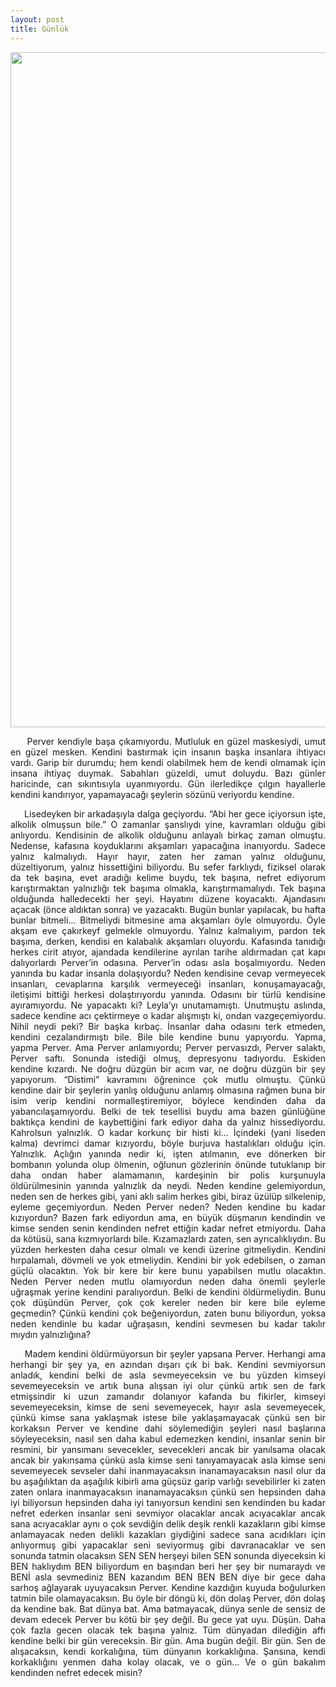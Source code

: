 ```yaml
---
layout: post
title: Günlük  
---
```


<img src="{{ site.baseurl }}/images/oyku/oyku_2_gunluk.jpg" width="1080"/>
<p align="justify">
&nbsp;&nbsp;&nbsp;&nbsp;
Perver kendiyle başa çıkamıyordu. Mutluluk en güzel maskesiydi, umut en güzel mesken. Kendini bastırmak için insanın başka insanlara ihtiyacı vardı.
 Garip bir durumdu; hem kendi olabilmek hem de kendi
 olmamak için insana ihtiyaç duymak. Sabahları güzeldi, umut doluydu. Bazı günler haricinde, can sıkıntısıyla
 uyanmıyordu. Gün ilerledikçe çılgın hayallerle kendini kandırıyor, yapamayacağı şeylerin sözünü veriyordu kendine.
</p>
 
 <p align="justify">
&nbsp;&nbsp;&nbsp;&nbsp;
 Lisedeyken bir arkadaşıyla dalga geçiyordu. “Abi her gece içiyorsun işte, alkolik olmuşsun bile.”
 O zamanlar şanslıydı yine, kavramları olduğu gibi anlıyordu. Kendisinin de alkolik olduğunu anlayalı
 birkaç zaman olmuştu. Nedense, kafasına koyduklarını akşamları yapacağına inanıyordu. 
 Sadece yalnız kalmalıydı. Hayır hayır, zaten her zaman yalnız olduğunu, düzeltiyorum, yalnız hissettiğini biliyordu.
 Bu sefer farklıydı, fiziksel olarak da tek başına, evet aradığı kelime buydu, tek başına, nefret ediyorum karıştırmaktan yalnızlığı tek başıma olmakla, karıştırmamalıydı.
 Tek başına olduğunda halledecekti her şeyi.
 Hayatını düzene koyacaktı. Ajandasını açacak (önce aldıktan sonra) ve yazacaktı. Bugün bunlar yapılacak, bu hafta bunlar bitmeli... Bitmeliydi bitmesine ama akşamları öyle olmuyordu.
 Öyle akşam eve çakırkeyf gelmekle olmuyordu. 
 Yalnız kalmalıyım, pardon tek başıma, derken, kendisi en kalabalık akşamları oluyordu. Kafasında tanıdığı herkes cirit atıyor, ajandada kendilerine ayrılan tarihe aldırmadan çat kapı dalıyorlardı Perver’in odasına. 
 Perver’in odası asla boşalmıyordu. Neden yanında bu kadar insanla dolaşıyordu? Neden kendisine cevap vermeyecek insanları, cevaplarına karşılık vermeyeceği insanları, konuşamayacağı, iletişimi bittiği herkesi dolaştırıyordu yanında.
 Odasını bir türlü kendisine ayıramıyordu. Ne yapacaktı ki? Leyla’yı unutamamıştı.
 Unutmuştu aslında, sadece kendine acı çektirmeye o kadar alışmıştı ki, ondan vazgeçemiyordu.
 Nihil neydi peki? Bir başka kırbaç. İnsanlar daha odasını terk etmeden, kendini cezalandırmıştı bile.
 Bile bile kendine bunu yapıyordu. Yapma, yapma Perver. Ama Perver anlamıyordu; Perver pervasızdı, Perver salaktı, Perver saftı. Sonunda istediği olmuş, depresyonu tadıyordu. Eskiden kendine kızardı. Ne doğru düzgün bir acım var, ne doğru düzgün bir şey yapıyorum. “Distimi” kavramını öğrenince çok mutlu olmuştu. Çünkü kendine dair bir şeylerin yanlış olduğunu anlamış olmasına rağmen buna bir isim verip kendini normalleştiremiyor, böylece kendinden daha da yabancılaşamıyordu. Belki de tek tesellisi buydu ama bazen günlüğüne baktıkça kendini de kaybettiğini fark ediyor daha da yalnız hissediyordu. Kahrolsun yalnızlık. O kadar korkunç bir histi ki... İçindeki (yani liseden kalma) devrimci damar kızıyordu, böyle burjuva hastalıkları olduğu için. Yalnızlık. Açlığın yanında nedir ki, işten atılmanın, eve dönerken bir bombanın yolunda olup ölmenin, oğlunun gözlerinin önünde tutuklanıp bir daha ondan haber alamamanın, kardeşinin bir polis kurşunuyla öldürülmesinin yanında yalnızlık da neydi. Neden kendine gelemiyordun, neden sen de herkes gibi, yani aklı salim herkes gibi, biraz üzülüp silkelenip, eyleme geçemiyordun. Neden Perver neden? Neden kendine bu kadar kızıyordun? Bazen fark ediyordun ama, en büyük düşmanın kendindin ve kimse senden senin kendinden nefret ettiğin kadar nefret etmiyordu. 
 Daha da kötüsü, sana kızmıyorlardı bile. Kızamazlardı zaten, sen ayrıcalıklıydın. Bu yüzden herkesten daha cesur olmalı ve kendi üzerine gitmeliydin. Kendini hırpalamalı, dövmeli ve yok etmeliydin. Kendini bir yok edebilsen, o zaman güçlü olacaktın. Yok bir kere bir kere bunu yapabilsen mutlu olacaktın. Neden Perver neden mutlu olamıyordun neden daha önemli şeylerle uğraşmak yerine kendini paralıyordun. Belki de kendini öldürmeliydin. Bunu çok düşündün Perver, çok çok kereler neden bir kere bile eyleme geçmedin? Çünkü kendini çok beğeniyordun, zaten bunu biliyordun, yoksa neden kendinle bu kadar uğraşasın, kendini sevmesen bu kadar takılır mıydın yalnızlığına?
 </p>


<p align="justify">
&nbsp;&nbsp;&nbsp;&nbsp;
Madem kendini öldürmüyorsun bir şeyler yapsana Perver.
 Herhangi ama herhangi bir şey ya, en azından dışarı çık bi bak. Kendini sevmiyorsun anladık, kendini belki de asla sevmeyeceksin ve bu yüzden kimseyi sevemeyeceksin ve artık buna alışsan iyi olur çünkü artık sen de fark etmişsindir ki uzun zamandır dolanıyor kafanda bu fikirler, kimseyi sevemeyeceksin, kimse de seni sevemeyecek, hayır asla sevemeyecek, çünkü kimse sana yaklaşmak istese bile yaklaşamayacak çünkü sen bir korkaksın Perver ve kendine dahi söylemediğin şeyleri nasıl başlarına söyleyeceksin, nasıl sen daha kabul edemezken kendini, insanlar senin bir resmini, bir yansımanı sevecekler, sevecekleri ancak bir yanılsama olacak ancak bir yakınsama çünkü asla kimse seni tanıyamayacak asla kimse seni sevemeyecek sevseler dahi inanmayacaksın inanamayacaksın nasıl olur da bu aşağılıktan da aşağılık kibirli ama güçsüz garip varlığı sevebilirler ki zaten zaten onlara inanmayacaksın inanamayacaksın çünkü sen hepsinden daha iyi biliyorsun hepsinden daha iyi tanıyorsun kendini sen kendinden bu kadar nefret ederken insanlar seni sevmiyor olacaklar ancak acıyacaklar ancak sana acıyacaklar aynı o çok sevdiğin delik deşik renkli kazakların gibi kimse anlamayacak neden delikli kazakları giydiğini sadece sana acıdıkları için anlıyormuş gibi yapacaklar seni seviyormuş gibi davranacaklar ve sen sonunda tatmin olacaksın SEN SEN herşeyi bilen SEN sonunda diyeceksin ki BEN haklıydım BEN biliyordum en başından beri her şey bir numaraydı ve BENİ asla sevmediniz BEN kazandım BEN BEN BEN diye bir gece daha sarhoş ağlayarak uyuyacaksın Perver. Kendine kazdığın kuyuda boğulurken tatmin bile olamayacaksın. Bu öyle bir döngü ki, dön dolaş Perver, dön dolaş da kendine bak. Bat dünya bat. Ama batmayacak, dünya senle de sensiz de devam edecek Perver bu kötü bir şey değil. Bu gece yat uyu. Düşün. Daha çok fazla gecen olacak tek başına yalnız. Tüm dünyadan dilediğin affı kendine belki bir gün vereceksin. Bir gün. Ama bugün değil. Bir gün. Sen de alışacaksın, kendi korkalığına, tüm dünyanın korkaklığına. Şansına, kendi korkaklığını yenmen daha kolay olacak, ve o gün... Ve o gün bakalım kendinden nefret edecek misin?
 </p>
 
    